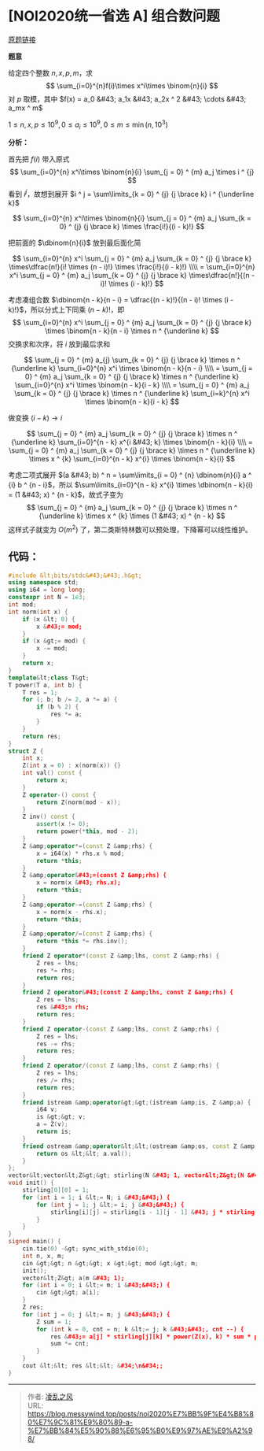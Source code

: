 # [NOI2020统一省选 A] 组合数问题


[原题链接](https://www.luogu.com.cn/problem/P6620)

**题意**

给定四个整数 $n,x,p,m$，求
$$
\sum_{i=0}^{n}f(i)\times x^i\times \binom{n}{i}
$$
对 $p$ 取模，其中 $f(x) = a_0 &#43; a_1x &#43; a_2x ^ 2 &#43; \cdots &#43; a_mx ^ m$

$1 \le n,x,p \le 10 ^ 9, 0 \le a_i \le 10 ^ 9, 0 \le m \le \min(n, 10 ^ 3)$

**分析：**

首先把 $f(i)$ 带入原式
$$
\sum_{i=0}^{n} x^i\times \binom{n}{i} \sum_{j = 0} ^ {m} a_j \times i ^ {j}
$$
看到 $i ^ j$，故想到展开 $i ^ j = \sum\limits_{k = 0} ^ {j} {j \brace k} i ^ {\underline k}$

$$
\sum_{i=0}^{n} x^i\times \binom{n}{i} \sum_{j = 0} ^ {m} a_j \sum_{k = 0} ^ {j} {j \brace k} \times \frac{i!}{(i - k)!}
$$

把前面的 $\dbinom{n}{i}$ 放到最后面化简

$$
\sum_{i=0}^{n} x^i \sum_{j = 0} ^ {m} a_j \sum_{k = 0} ^ {j} {j \brace k} \times\dfrac{n!}{i! \times (n - i)!} \times \frac{i!}{(i - k)!} \\\\
= \sum_{i=0}^{n} x^i \sum_{j = 0} ^ {m} a_j \sum_{k = 0} ^ {j} {j \brace k} \times\dfrac{n!}{(n - i)! \times (i - k)!}
$$

考虑凑组合数 $\dbinom{n - k}{n - i} = \dfrac{(n - k)!}{(n - i)! \times (i - k)!}$，所以分式上下同乘 $(n - k)!$，即
$$
\sum_{i=0}^{n} x^i \sum_{j = 0} ^ {m} a_j \sum_{k = 0} ^ {j} {j \brace k} \times \binom{n - k}{n - i} \times n ^ {\underline k}
$$
交换求和次序，将 $i$ 放到最后求和

$$
\sum_{j = 0} ^ {m} a_{j} \sum_{k = 0} ^ {j} {j \brace k} \times n ^ {\underline k} \sum_{i=0}^{n} x^i \times \binom{n - k}{n - i} \\\\
= \sum_{j = 0} ^ {m} a_j \sum_{k = 0} ^ {j} {j \brace k} \times n ^ {\underline k} \sum_{i=0}^{n} x^i \times \binom{n - k}{i - k} \\\\
= \sum_{j = 0} ^ {m} a_j \sum_{k = 0} ^ {j} {j \brace k} \times n ^ {\underline k} \sum_{i=k}^{n} x^i \times \binom{n - k}{i - k}
$$

做变换 $(i - k) \rightarrow i$

$$
\sum_{j = 0} ^ {m} a_j \sum_{k = 0} ^ {j} {j \brace k}  \times n ^ {\underline k} \sum_{i=0}^{n - k} x^{i &#43; k} \times \binom{n - k}{i} \\\\
= \sum_{j = 0} ^ {m} a_j \sum_{k = 0} ^ {j} {j \brace k}  \times n ^ {\underline k} \times x ^ {k} \sum_{i=0}^{n - k} x^{i} \times \binom{n - k}{i}
$$

考虑二项式展开 $(a &#43; b) ^ n = \sum\limits_{i = 0} ^ {n} \dbinom{n}{i} a ^ {i} b ^ {n - i}$，所以 $\sum\limits_{i=0}^{n - k} x^{i} \times \dbinom{n - k}{i} = (1 &#43; x) ^ {n - k}$，故式子变为
$$
\sum_{j = 0} ^ {m} a_j \sum_{k = 0} ^ {j} {j \brace k}  \times n ^ {\underline k} \times x ^ {k} \times (1 &#43; x) ^ {n - k}
$$
这样式子就变为 $O(m ^ 2)$ 了，第二类斯特林数可以预处理，下降幂可以线性维护。

## 代码：

```cpp
#include &lt;bits/stdc&#43;&#43;.h&gt;
using namespace std;
using i64 = long long;
constexpr int N = 1e3;
int mod;
int norm(int x) {
    if (x &lt; 0) {
        x &#43;= mod;
    }
    if (x &gt;= mod) {
        x -= mod;
    }
    return x;
}
template&lt;class T&gt;
T power(T a, int b) {
    T res = 1;
    for (; b; b /= 2, a *= a) {
        if (b % 2) {
            res *= a;
        }
    }
    return res;
}
struct Z {
    int x;
    Z(int x = 0) : x(norm(x)) {}
    int val() const {
        return x;
    }
    Z operator-() const {
        return Z(norm(mod - x));
    }
    Z inv() const {
        assert(x != 0);
        return power(*this, mod - 2);
    }
    Z &amp;operator*=(const Z &amp;rhs) {
        x = i64(x) * rhs.x % mod;
        return *this;
    }
    Z &amp;operator&#43;=(const Z &amp;rhs) {
        x = norm(x &#43; rhs.x);
        return *this;
    }
    Z &amp;operator-=(const Z &amp;rhs) {
        x = norm(x - rhs.x);
        return *this;
    }
    Z &amp;operator/=(const Z &amp;rhs) {
        return *this *= rhs.inv();
    }
    friend Z operator*(const Z &amp;lhs, const Z &amp;rhs) {
        Z res = lhs;
        res *= rhs;
        return res;
    }
    friend Z operator&#43;(const Z &amp;lhs, const Z &amp;rhs) {
        Z res = lhs;
        res &#43;= rhs;
        return res;
    }
    friend Z operator-(const Z &amp;lhs, const Z &amp;rhs) {
        Z res = lhs;
        res -= rhs;
        return res;
    }
    friend Z operator/(const Z &amp;lhs, const Z &amp;rhs) {
        Z res = lhs;
        res /= rhs;
        return res;
    }
    friend istream &amp;operator&gt;&gt;(istream &amp;is, Z &amp;a) {
        i64 v;
        is &gt;&gt; v;
        a = Z(v);
        return is;
    }
    friend ostream &amp;operator&lt;&lt;(ostream &amp;os, const Z &amp;a) {
        return os &lt;&lt; a.val();
    }
};
vector&lt;vector&lt;Z&gt;&gt; stirling(N &#43; 1, vector&lt;Z&gt;(N &#43; 1));
void init() {
    stirling[0][0] = 1;
    for (int i = 1; i &lt;= N; i &#43;&#43;) {
        for (int j = 1; j &lt;= i; j &#43;&#43;) {
            stirling[i][j] = stirling[i - 1][j - 1] &#43; j * stirling[i - 1][j];
        }
    }
}
signed main() {
    cin.tie(0) -&gt; sync_with_stdio(0);
    int n, x, m;
    cin &gt;&gt; n &gt;&gt; x &gt;&gt; mod &gt;&gt; m;
    init();
    vector&lt;Z&gt; a(m &#43; 1);
    for (int i = 0; i &lt;= m; i &#43;&#43;) {
        cin &gt;&gt; a[i];
    }
    Z res;
    for (int j = 0; j &lt;= m; j &#43;&#43;) {
        Z sum = 1;
        for (int k = 0, cnt = n; k &lt;= j; k &#43;&#43;, cnt --) {
            res &#43;= a[j] * stirling[j][k] * power(Z(x), k) * sum * power(Z(1 &#43; x), n - k);
            sum *= cnt;
        }
    }
    cout &lt;&lt; res &lt;&lt; &#34;\n&#34;;
}
```

---

> 作者: [凌乱之风](https://github.com/messywind)  
> URL: https://blog.messywind.top/posts/noi2020%E7%BB%9F%E4%B8%80%E7%9C%81%E9%80%89-a-%E7%BB%84%E5%90%88%E6%95%B0%E9%97%AE%E9%A2%98/  

